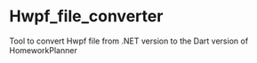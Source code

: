 # Hwpf_file_converter
Tool to convert Hwpf file from .NET version to the Dart version of HomeworkPlanner

